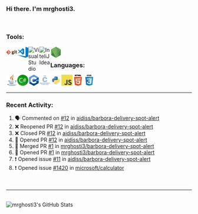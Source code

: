 ### Hi there. I'm mrghosti3.

<br/>

### Tools:

<img align="left" alt="Git" width="30px" src="https://raw.githubusercontent.com/github/explore/80688e429a7d4ef2fca1e82350fe8e3517d3494d/topics/git/git.png" />

<img align="left" alt="Visual Studio Code" width="30px" src="https://raw.githubusercontent.com/github/explore/80688e429a7d4ef2fca1e82350fe8e3517d3494d/topics/visual-studio-code/visual-studio-code.png" />

<img align="left" alt="Visual Studio" width="30px" src="https://upload.wikimedia.org/wikipedia/commons/thumb/5/59/Visual_Studio_Icon_2019.svg/800px-Visual_Studio_Icon_2019.svg.png" />

<img align="left" alt="InteliJ Idea" width="30px" src="https://upload.wikimedia.org/wikipedia/commons/thumb/d/d5/IntelliJ_IDEA_Logo.svg/800px-IntelliJ_IDEA_Logo.svg.png" />



<img align="left" alt="Node.js" width="30px" src="https://raw.githubusercontent.com/github/explore/80688e429a7d4ef2fca1e82350fe8e3517d3494d/topics/nodejs/nodejs.png" />

<br />

### Languages:

<img align="left" alt="Java" width="30px" src="https://raw.githubusercontent.com/github/explore/80688e429a7d4ef2fca1e82350fe8e3517d3494d/topics/java/java.png">

<img align="left" alt="C#" width="30px" src="https://raw.githubusercontent.com/github/explore/80688e429a7d4ef2fca1e82350fe8e3517d3494d/topics/csharp/csharp.png"/>

<img align="left" alt="C++" width="30px" src="https://raw.githubusercontent.com/github/explore/80688e429a7d4ef2fca1e82350fe8e3517d3494d/topics/cpp/cpp.png">

<img align="left" alt="C" width="30px" src="https://raw.githubusercontent.com/github/explore/80688e429a7d4ef2fca1e82350fe8e3517d3494d/topics/c/c.png">

<img align="left" alt="Python" width="30px" src="https://raw.githubusercontent.com/github/explore/80688e429a7d4ef2fca1e82350fe8e3517d3494d/topics/python/python.png" />

<img align="left" alt="JavaScript" width="30px" src="https://raw.githubusercontent.com/github/explore/80688e429a7d4ef2fca1e82350fe8e3517d3494d/topics/javascript/javascript.png" />

<img align="left" alt="HTML5" width="30px" src="https://raw.githubusercontent.com/github/explore/80688e429a7d4ef2fca1e82350fe8e3517d3494d/topics/html/html.png" />

<img align="left" alt="CSS3" width="30px" src="https://raw.githubusercontent.com/github/explore/80688e429a7d4ef2fca1e82350fe8e3517d3494d/topics/css/css.png" />

<br />
<br />

---

### Recent Activity:

<!--START_SECTION:activity-->
1. 🗣 Commented on [#12](https://github.com/aidiss/barbora-delivery-spot-alert/issues/12) in [aidiss/barbora-delivery-spot-alert](https://github.com/aidiss/barbora-delivery-spot-alert)
2. ❌ Reopened PR [#12](https://github.com/aidiss/barbora-delivery-spot-alert/pull/12) in [aidiss/barbora-delivery-spot-alert](https://github.com/aidiss/barbora-delivery-spot-alert)
3. ❌ Closed PR [#12](https://github.com/aidiss/barbora-delivery-spot-alert/pull/12) in [aidiss/barbora-delivery-spot-alert](https://github.com/aidiss/barbora-delivery-spot-alert)
4. 💪 Opened PR [#12](https://github.com/aidiss/barbora-delivery-spot-alert/pull/12) in [aidiss/barbora-delivery-spot-alert](https://github.com/aidiss/barbora-delivery-spot-alert)
5. 🎉 Merged PR [#1](https://github.com/mrghosti3/barbora-delivery-spot-alert/pull/1) in [mrghosti3/barbora-delivery-spot-alert](https://github.com/mrghosti3/barbora-delivery-spot-alert)
6. 💪 Opened PR [#1](https://github.com/mrghosti3/barbora-delivery-spot-alert/pull/1) in [mrghosti3/barbora-delivery-spot-alert](https://github.com/mrghosti3/barbora-delivery-spot-alert)
7. ❗️ Opened issue [#11](https://github.com/aidiss/barbora-delivery-spot-alert/issues/11) in [aidiss/barbora-delivery-spot-alert](https://github.com/aidiss/barbora-delivery-spot-alert)
8. ❗️ Opened issue [#1420](https://github.com/microsoft/calculator/issues/1420) in [microsoft/calculator](https://github.com/microsoft/calculator)
<!--END_SECTION:activity-->

<br />

---

<br />

<img align="left" alt="mrghosti3's GitHub Stats" src="https://github-readme-stats.codestackr.vercel.app/api?username=mrghosti3&theme=radical&show_icons=true&hide_border=true" />